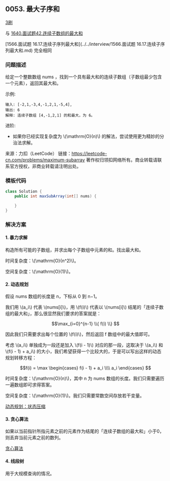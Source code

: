 <script src="https://cdn.bootcss.com/mathjax/2.7.7/MathJax.js?config=TeX-AMS-MML_HTMLorMML"></script>

## 0053. 最大子序和

[3刷](qu0053/solu/Solution.java)

与 [1640.面试题42.连续子数组的最大和](../../sword2offer/1640.面试题42.连续子数组的最大和.md)

[1566.面试题 16.17.连续子序列最大和](../../interview/1566.面试题 16.17.连续子序列最大和.md)
完全相同

### 问题描述

给定一个整数数组 nums ，找到一个具有最大和的连续子数组（子数组最少包含一个元素），返回其最大和。

示例:

```
输入: [-2,1,-3,4,-1,2,1,-5,4],
输出: 6
解释: 连续子数组 [4,-1,2,1] 的和最大，为 6。
```

进阶:

* 如果你已经实现复杂度为 \\(\mathrm{O}(n)\\) 的解法，尝试使用更为精妙的分治法求解。

来源：力扣（LeetCode）
链接：https://leetcode-cn.com/problems/maximum-subarray
著作权归领扣网络所有。商业转载请联系官方授权，非商业转载请注明出处。

### 模板代码

``` java
class Solution {
    public int maxSubArray(int[] nums) {
        
    }
}
```

### 解决方案

#### 1. 暴力求解

构造所有可能的子数组，并求出每个子数组中元素的和。找出最大和。

时间复杂度：\\(\mathrm{O}(n^2)\\)。

空间复杂度：\\(\mathrm{O}(1)\\)。

#### 2. 动态规划

假设 nums 数组的长度是 n，下标从 0 到 n−1。

我们用 \\(a_i\\)​ 代表 \\(nums[i]\\)，用 \\(f(i)\\) 代表以 \\(nums[i]\\) 结尾的「连续子数组的最大和」，那么很显然我们要求的答案就是：

$$\max_{i=0}^{n-1} \\{ f(i) \\} $$

因此我们只需要求出每个位置的 \\(f(i)\\)，然后返回 f 数组中的最大值即可。

考虑 \\(a_i\\)​ 单独成为一段还是加入 \\(f(i - 1)\\) 对应的那一段，这取决于 \\(a_i\\)​ 和 \\(f(i - 1) + a_i\\) 的大小，我们希望获得一个比较大的，于是可以写出这样的动态规划转移方程：

$$f(i) = \max 
\begin{cases}
f(i - 1) + a_i \\\\
a_i 
\end{cases}
$$

时间复杂度：\\(\mathrm{O}(n)\\)，其中 n 为 nums 数组的长度。我们只需要遍历一遍数组即可求得答案。

空间复杂度：\\(\mathrm{O}(1)\\)。我们只需要常数空间存放若干变量。

[动态规划：状态压缩](qu0053/solu2/Solution.java)


#### 3. 贪心算法

如果以当前指针所指元素之前的元素作为结尾的「连续子数组的最大和」小于0，则丢弃当前元素之前的数列。

[贪心算法](qu0053/solu3/Solution.java)

#### 4. 线段树

用于大规模查询的情况。


